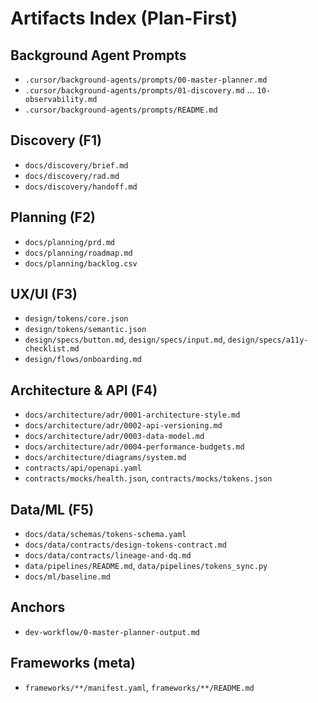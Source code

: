 # Artifacts Index (Plan-First)

## Background Agent Prompts
- `.cursor/background-agents/prompts/00-master-planner.md`
- `.cursor/background-agents/prompts/01-discovery.md` … `10-observability.md`
- `.cursor/background-agents/prompts/README.md`

## Discovery (F1)
- `docs/discovery/brief.md`
- `docs/discovery/rad.md`
- `docs/discovery/handoff.md`

## Planning (F2)
- `docs/planning/prd.md`
- `docs/planning/roadmap.md`
- `docs/planning/backlog.csv`

## UX/UI (F3)
- `design/tokens/core.json`
- `design/tokens/semantic.json`
- `design/specs/button.md`, `design/specs/input.md`, `design/specs/a11y-checklist.md`
- `design/flows/onboarding.md`

## Architecture & API (F4)
- `docs/architecture/adr/0001-architecture-style.md`
- `docs/architecture/adr/0002-api-versioning.md`
- `docs/architecture/adr/0003-data-model.md`
- `docs/architecture/adr/0004-performance-budgets.md`
- `docs/architecture/diagrams/system.md`
- `contracts/api/openapi.yaml`
- `contracts/mocks/health.json`, `contracts/mocks/tokens.json`

## Data/ML (F5)
- `docs/data/schemas/tokens-schema.yaml`
- `docs/data/contracts/design-tokens-contract.md`
- `docs/data/contracts/lineage-and-dq.md`
- `data/pipelines/README.md`, `data/pipelines/tokens_sync.py`
- `docs/ml/baseline.md`

## Anchors
- `dev-workflow/0-master-planner-output.md`

## Frameworks (meta)
- `frameworks/**/manifest.yaml`, `frameworks/**/README.md`